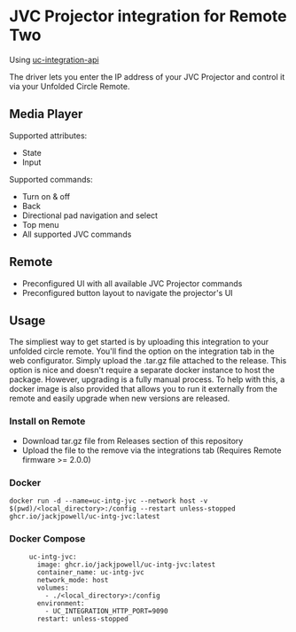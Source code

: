 # JVC Projector integration for Remote Two

Using [uc-integration-api](https://github.com/aitatoi/integration-python-library)

The driver lets you enter the IP address of your JVC Projector and control it via your Unfolded Circle Remote.

## Media Player
Supported attributes:
- State
- Input

Supported commands:
- Turn on & off
- Back
- Directional pad navigation and select
- Top menu
- All supported JVC commands

## Remote
- Preconfigured UI with all available JVC Projector commands
- Preconfigured button layout to navigate the projector's UI

## Usage
The simpliest way to get started is by uploading this integration to your unfolded circle remote. You'll find the option on the integration tab in the web configurator. Simply upload the .tar.gz file attached to the release. This option is nice and doesn't require a separate docker instance to host the package. However, upgrading is a fully manual process. To help with this, a docker image is also provided that allows you to run it externally from the remote and easily upgrade when new versions are released. 

### Install on Remote

- Download tar.gz file from Releases section of this repository
- Upload the file to the remove via the integrations tab (Requires Remote firmware >= 2.0.0)

### Docker
```
docker run -d --name=uc-intg-jvc --network host -v $(pwd)/<local_directory>:/config --restart unless-stopped ghcr.io/jackjpowell/uc-intg-jvc:latest
```

### Docker Compose
```services:
     uc-intg-jvc:
       image: ghcr.io/jackjpowell/uc-intg-jvc:latest
       container_name: uc-intg-jvc
       network_mode: host
       volumes:
         - ./<local_directory>:/config
       environment:
         - UC_INTEGRATION_HTTP_PORT=9090
       restart: unless-stopped
```
